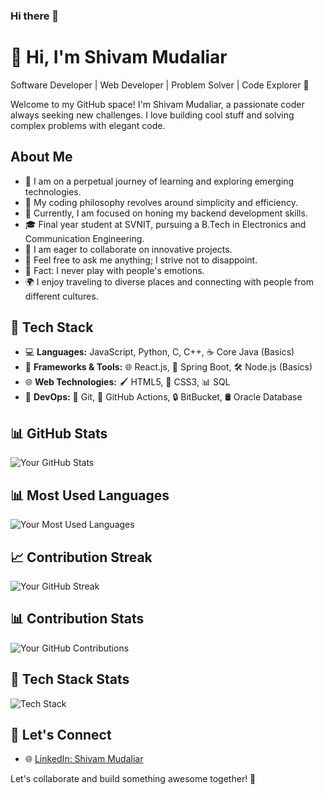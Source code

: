### Hi there 👋

<!--
**shiv-1203/shiv-1203** is a ✨ _special_ ✨ repository because its `README.md` (this file) appears on your GitHub profile.

Here are some ideas to get you started:

- 🔭 I’m currently working on ...
- 🌱 I’m currently learning ...
- 👯 I’m looking to collaborate on ...
- 🤔 I’m looking for help with ...
- 💬 Ask me about ...
- 📫 How to reach me: ...
- 😄 Pronouns: ...
- ⚡ Fun fact: ...
-->
# 👋 Hi, I'm Shivam Mudaliar

Software Developer | Web Developer | Problem Solver | Code Explorer 🚀

Welcome to my GitHub space! I'm Shivam Mudaliar, a passionate coder always seeking new challenges. I love building cool stuff and solving complex problems with elegant code.

## About Me

- 🌱 I am on a perpetual journey of learning and exploring emerging technologies.
- 🤔 My coding philosophy revolves around simplicity and efficiency.
- 💼 Currently, I am focused on honing my backend development skills.
- 🎓 Final year student at SVNIT, pursuing a B.Tech in Electronics and Communication Engineering.
- 👯 I am eager to collaborate on innovative projects.
- 💬 Feel free to ask me anything; I strive not to disappoint.
- 🎸 Fact: I never play with people's emotions.
- 🌍 I enjoy traveling to diverse places and connecting with people from different cultures.

## 💼 Tech Stack

- 💻 **Languages:** JavaScript, Python, C, C++, ☕ Core Java (Basics)
- 🚀 **Frameworks & Tools:** 🌐 React.js, 🚀 Spring Boot, 🛠️ Node.js (Basics)
- 🌐 **Web Technologies:** 🖌️ HTML5, 🎨 CSS3, 📊 SQL
- 🧰 **DevOps:** 🔗 Git, 🤖 GitHub Actions, 🔒 BitBucket, 🛢️ Oracle Database

## 📊 GitHub Stats

![Your GitHub Stats](https://github-readme-stats.vercel.app/api?username=shiv-1203&show_icons=true&theme=radical&count_private=true)

## 📊 Most Used Languages

![Your Most Used Languages](https://github-readme-stats.vercel.app/api/top-langs/?username=shiv-1203&layout=compact&theme=radical)

## 📈 Contribution Streak

![Your GitHub Streak](https://github-readme-streak-stats.herokuapp.com/?user=shiv-1203&theme=radical)

## 📊 Contribution Stats

![Your GitHub Contributions](https://github-readme-stats.vercel.app/api/wakatime?username=shiv-1203&theme=radical)

## 🚀 Tech Stack Stats

![Tech Stack](https://img.shields.io/badge/Tech%20Stack-React%20%7C%20Node.js%20%7C%20Docker%20%7C%20HTML5%20%7C%20CSS3%20%7C%20Python%20%7C%20Git%20%7C%20C++-blue)

## 🤝 Let's Connect

- 🌐 [LinkedIn: Shivam Mudaliar](https://www.linkedin.com/in/shivam-mudaliar-145a58201/)

Let's collaborate and build something awesome together! 🌟
